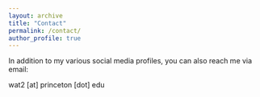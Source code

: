 ```yaml
---
layout: archive
title: "Contact"
permalink: /contact/
author_profile: true
---
```


In addition to my various social media profiles, you can also reach me via email:

wat2 [at] princeton [dot] edu
